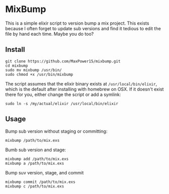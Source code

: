 # MixBump

This is a simple elixir script to version bump a mix project. This exists
because I often forget to update sub versions and find it tedious to edit the
file by hand each time. Maybe you do too?

## Install

    git clone https://github.com/MaxPower15/mixbump.git
    cd mixbump
    sudo mv mixbump /usr/bin/
    sudo chmod +x /usr/bin/mixbump

The script assumes that the elixir binary exists at `/usr/local/bin/elixir`,
which is the default after installing with homebrew on OSX. If it doesn't
exist there for you, either change the script or add a symlink:

    sudo ln -s /my/actual/elixir /usr/local/bin/elixir

## Usage

Bump sub version without staging or committing:

    mixbump /path/to/mix.exs

Bumb sub version and stage:

    mixbump add /path/to/mix.exs
    mixbump a /path/to/mix.exs

Bump suv version, stage, and commit

    mixbump commit /path/to/mix.exs
    mixbump c /path/to/mix.exs
